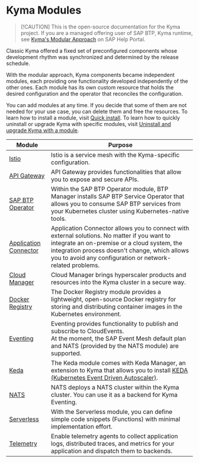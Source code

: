 # Kyma Modules

> [!CAUTION] This is the open-source documentation for the Kyma project. If you are a managed offering user of SAP BTP, Kyma runtime, see [Kyma's Modular Approach](https://help.sap.com/docs/btp/sap-business-technology-platform/kyma-s-modular-approach?version=Cloud) on SAP Help Portal.

Classic Kyma offered a fixed set of preconfigured components whose development rhythm was synchronized and determined by the release schedule.

With the modular approach, Kyma components became independent modules, each providing one functionality developed independently of the other ones. Each module has its own custom resource that holds the desired configuration and the operator that reconciles the configuration.

You can add modules at any time. If you decide that some of them are not needed for your use case, you can delete them and free the resources. To learn how to install a module, visit [Quick install](../02-get-started/01-quick-install.md). To learn how to quickly uninstall or upgrade Kyma with specific modules, visit [Uninstall and upgrade Kyma with a module](../02-get-started/08-uninstall-upgrade-kyma-module.md).

| Module | Purpose |
|---|---|
| [Istio](https://kyma-project.io/#/istio/user/README) | Istio is a service mesh with the Kyma-specific configuration. |
| [API Gateway](https://kyma-project.io/#/api-gateway/user/README) | API Gateway provides functionalities that allow you to expose and secure APIs. |
| [SAP BTP Operator](https://kyma-project.io/#/btp-manager/user/README.md) | Within the SAP BTP Operator module, BTP Manager installs SAP BTP Service Operator that allows you to consume SAP BTP services from your Kubernetes cluster using Kubernetes-native tools. |
| [Application Connector](https://kyma-project.io/#/application-connector-manager/user/README) | Application Connector allows you to connect with external solutions. No matter if you want to integrate an on-premise or a cloud system, the integration process doesn't change, which allows you to avoid any configuration or network-related problems. |
| [Cloud Manager](https://kyma-project.io/#/cloud-manager/user/README)| Cloud Manager brings hyperscaler products and resources into the Kyma cluster in a secure way. |
| [Docker Registry](https://kyma-project.io/#/docker-registry/user/README)| The Docker Registry module provides a lightweight, open-source Docker registry for storing and distributing container images in the Kubernetes environment. |
| [Eventing](https://kyma-project.io/#/eventing-manager/user/README) | Eventing provides functionality to publish and subscribe to CloudEvents. <br> At the moment, the SAP Event Mesh default plan and NATS (provided by the NATS module) are supported. |
| [Keda](https://kyma-project.io//#/keda-manager/user/README.md) | The Keda module comes with Keda Manager, an extension to Kyma that allows you to install [KEDA (Kubernetes Event Driven Autoscaler)](https://keda.sh/). |
| [NATS](https://kyma-project.io/#/nats-manager/user/README.md) | NATS deploys a NATS cluster within the Kyma cluster. You can use it as a backend for Kyma Eventing. |
| [Serverless](https://kyma-project.io/#/serverless-manager/user/README.md) | With the Serverless module, you can define simple code snippets (Functions) with minimal implementation effort. |
| [Telemetry](https://kyma-project.io/#/telemetry-manager/user/README.md) | Enable telemetry agents to collect application logs, distributed traces, and metrics for your application and dispatch them to backends.|
